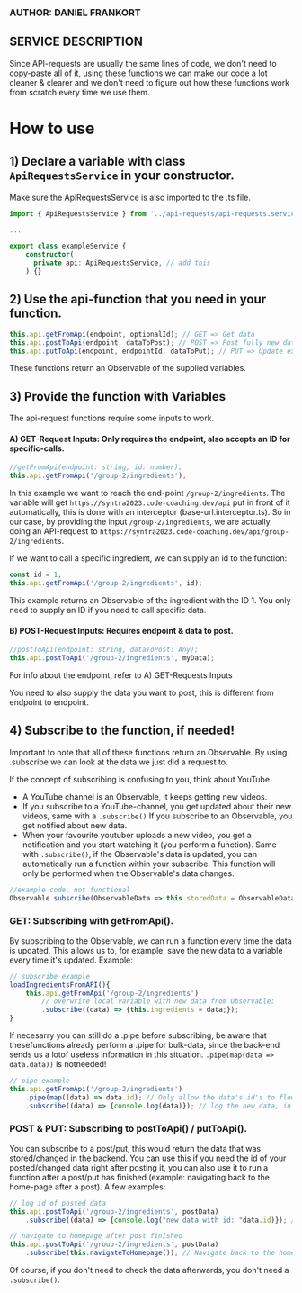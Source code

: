### AUTHOR: DANIEL FRANKORT
## SERVICE DESCRIPTION
Since API-requests are usually the same lines of code, we don't need to copy-paste all of it, using these functions we can make our code a lot cleaner & clearer and we don't need to figure out how these functions work from scratch every time we use them.

# How to use

## 1) Declare a variable with class `ApiRequestsService` in your constructor.
Make sure the ApiRequestsService is also imported to the .ts file.
```ts
import { ApiRequestsService } from '../api-requests/api-requests.service';

...

export class exampleService {
    constructor(
      private api: ApiRequestsService, // add this
    ) {}
```
    
## 2) Use the api-function that you need in your function.
```ts
this.api.getFromApi(endpoint, optionalId); // GET => Get data
this.api.postToApi(endpoint, dataToPost); // POST => Post fully new data
this.api.putToApi(endpoint, endpointId, dataToPut); // PUT => Update existing data of data with id 'endpointId'
```
These functions return an Observable of the supplied variables.

## 3) Provide the function with Variables
The api-request functions require some inputs to work. 
#### A) GET-Request Inputs: Only requires the endpoint, also accepts an ID for specific-calls.
```ts
//getFromApi(endpoint: string, id: number);
this.api.getFromApi('/group-2/ingredients');
```
In this example we want to reach the end-point ``/group-2/ingredients``.
The variable will get ``https://syntra2023.code-coaching.dev/api`` put in front of it automatically, this is done with an interceptor (base-url.interceptor.ts).
So in our case, by providing the input ``/group-2/ingredients``, we are actually doing  an API-request to ``https://syntra2023.code-coaching.dev/api/group-2/ingredients``.

If we want to call a specific ingredient, we can supply an id to the function:
```ts
const id = 1;
this.api.getFromApi('/group-2/ingredients', id);
```
This example returns an Observable of the ingredient with the ID 1.
You only need to supply an ID if you need to call specific data.

#### B) POST-Request Inputs: Requires endpoint & data to post.
```ts
//postToApi(endpoint: string, dataToPost: Any);
this.api.postToApi('/group-2/ingredients', myData);
```
For info about the endpoint, refer to A) GET-Requests Inputs

You need to also supply the data you want to post, this is different from endpoint to endpoint.

## 4) Subscribe to the function, if needed!
Important to note that all of these functions return an Observable.
By using .subscribe we can look at the data we just did a request to.

If the concept of subscribing is confusing to you, think about YouTube.
- A YouTube channel is an Observable, it keeps getting new videos.
- If you subscribe to a YouTube-channel, you get updated about their new videos, same with a ``.subscribe()``
If you subscribe to an Observable, you get notified about new data.
- When your favourite youtuber uploads a new video, you get a notification and you start watching it (you perform a function). Same with ``.subscribe()``, if the Observable's data is updated, you can automatically run a function within your subscribe. This function will only be performed when the Observable's data changes.
```ts
//example code, not functional
Observable.subscribe(ObservableData => this.storedData = ObservableData); // Stores the newest data to this variable 'storedData'
```

### GET: Subscribing with getFromApi().
By subscribing to the Observable, we can run a function every time the data is updated. This allows us to, for example, save the new data to a variable every time it's updated.
Example:
```ts
// subscribe example
loadIngredientsFromAPI(){
    this.api.getFromApi('/group-2/ingredients')
        // overwrite local variable with new data from Observable:
        .subscribe((data) => {this.ingredients = data;}); 
}
```
If necesarry you can still do a .pipe before subscribing, be aware that thesefunctions already perform a .pipe for bulk-data, since the back-end sends us a lotof useless information in this situation. ``.pipe(map(data => data.data))`` is notneeded!
```ts
// pipe example
this.api.getFromApi('/group-2/ingredients')
    .pipe(map((data) => data.id); // Only allow the data's id's to flow through
    .subscribe((data) => {console.log(data)}); // log the new data, in this case the ID's
```

### POST & PUT: Subscribing to postToApi() / putToApi().
You can subscribe to a post/put, this would return the data that was stored/changed in the backend. You can use this if you need the id of your posted/changed data right after posting it, you can also use it to run a function after a post/put has finished (example: navigating back to the home-page after a post).
A few examples:
```ts
// log id of posted data
this.api.postToApi('/group-2/ingredients', postData)
    .subscribe((data) => {console.log("new data with id: "data.id)}); // log the ID of the newly stored data.
```
```ts
// navigate to homepage after post finished
this.api.postToApi('/group-2/ingredients', postData)
    .subscribe(this.navigateToHomepage()); // Navigate back to the homepage after POST is completed.
```

Of course, if you don't need to check the data afterwards, you don't need a ``.subscribe()``.
